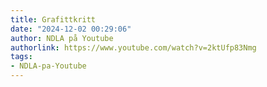 ```yaml
---
title: Grafittkritt
date: "2024-12-02 00:29:06"
author: NDLA på Youtube
authorlink: https://www.youtube.com/watch?v=2ktUfp83Nmg
tags:
- NDLA-pa-Youtube
---
```


